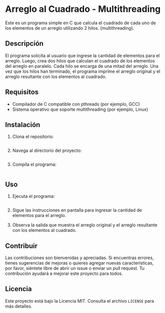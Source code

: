 # Arreglo al Cuadrado - Multithreading

Este es un programa simple en C que calcula el cuadrado de cada uno de los elementos de un arreglo utilizando 2 hilos. (multithreading).

## Descripción

El programa solicita al usuario que ingrese la cantidad de elementos para el arreglo. Luego, crea dos hilos que calculan el cuadrado de los elementos del arreglo en paralelo. Cada hilo se encarga de una mitad del arreglo. Una vez que los hilos han terminado, el programa imprime el arreglo original y el arreglo resultante con los elementos al cuadrado.

## Requisitos

- Compilador de C compatible con pthreads (por ejemplo, GCC)
- Sistema operativo que soporte multithreading (por ejemplo, Linux)

## Instalación

1. Clona el repositorio:

    ```bash
    
    ```

2. Navega al directorio del proyecto:

    ```bash
    
    ```

3. Compila el programa:

    ```bash
    
    ```

## Uso

1. Ejecuta el programa:

    ```bash
    
    ```

2. Sigue las instrucciones en pantalla para ingresar la cantidad de elementos para el arreglo.

3. Observa la salida que muestra el arreglo original y el arreglo resultante con los elementos al cuadrado.

## Contribuir

Las contribuciones son bienvenidas y apreciadas. Si encuentras errores, tienes sugerencias de mejoras o quieres agregar nuevas características, por favor, siéntete libre de abrir un issue o enviar un pull request. Tu contribución ayudará a mejorar este proyecto para todos.

## Licencia

Este proyecto está bajo la Licencia MIT. Consulta el archivo `LICENSE` para más detalles.
